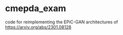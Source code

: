 # cmepda_exam
code for reimplementing the EPiC-GAN architectures of https://arxiv.org/abs/2301.08128
